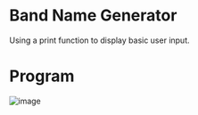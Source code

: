 # Band Name Generator
Using a print function to display basic user input.

# Program
![image](https://github.com/ChiawNa/100_days_of_python/assets/128879790/4bc9bdfc-f36b-4fe5-a504-3334a7f4179b)

